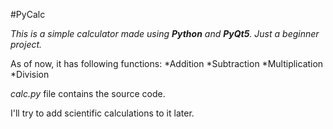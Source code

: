#PyCalc

*This is a simple calculator made using **Python** and **PyQt5**. Just a beginner project.*

As of now, it has following functions:
*Addition
*Subtraction
*Multiplication
*Division

*calc.py* file contains the source code.

I'll try to add scientific calculations to it later.